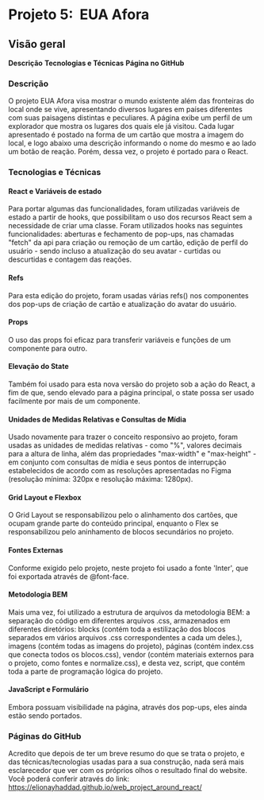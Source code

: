 # Projeto 5:  EUA Afora

## Visão geral

**Descrição**
**Tecnologias e Técnicas**
**Página no GitHub**

### Descrição

O projeto EUA Afora visa mostrar o mundo existente além das fronteiras do local onde se vive, apresentando diversos lugares em países diferentes com suas paisagens distintas e peculiares. A página exibe um perfil de um explorador que mostra os lugares dos quais ele já visitou. Cada lugar apresentado é postado na forma de um cartão que mostra a imagem do local, e logo abaixo uma descrição informando o nome do mesmo e ao lado um botão de reação. Porém, dessa vez, o projeto é portado para o React.

### Tecnologias e Técnicas

#### React e Variáveis de estado

Para portar algumas das funcionalidades, foram utilizadas variáveis de estado a partir de hooks, que possibilitam o uso dos recursos React sem a necessidade de criar uma classe. Foram utilizados hooks nas seguintes funcionalidades: aberturas e fechamento de pop-ups, nas chamadas "fetch" da api para criação ou remoção de um cartão, edição de perfil do usuário - sendo incluso a atualização do seu avatar - curtidas ou descurtidas e contagem das reações.

#### Refs

Para esta edição do projeto, foram usadas várias refs() nos componentes dos pop-ups de criação de cartão e atualização do avatar do usuário.

#### Props

O uso das props foi eficaz para transferir variáveis e funções de um componente para outro.

#### Elevação do State

Também foi usado para esta nova versão do projeto sob a ação do React, a fim de que, sendo elevado para a página principal, o state possa ser usado facilmente por mais de um componente.

#### Unidades de Medidas Relativas e Consultas de Mídia

Usado novamente para trazer o conceito responsivo ao projeto, foram usadas as unidades de medidas relativas - como "%", valores decimais para a altura de linha, além das propriedades "max-width" e "max-height" - em conjunto com consultas de mídia e seus pontos de interrupção estabelecidos de acordo com as resoluções apresentadas no Figma (resolução mínima: 320px e resolução máxima: 1280px).

#### Grid Layout e Flexbox

O Grid Layout se responsabilizou pelo o alinhamento dos cartões, que ocupam grande parte do conteúdo principal, enquanto o Flex se responsabilizou pelo aninhamento de blocos secundários no projeto.

#### Fontes Externas

Conforme exigido pelo projeto, neste projeto foi usado a fonte 'Inter', que foi exportada através de @font-face.

#### Metodologia BEM

Mais uma vez, foi utilizado a estrutura de arquivos da metodologia BEM: a separação do código em diferentes arquivos .css, armazenados em diferentes diretórios: blocks (contém toda a estilização dos blocos separados em vários arquivos .css correspondentes a cada um deles.), imagens (contém todas as imagens do projeto), páginas (contém index.css que conecta todos os blocos.css), vendor (contém materiais externos para o projeto, como fontes e normalize.css), e desta vez, script, que contém toda a parte de programação lógica do projeto.

#### JavaScript e Formulário

Embora possuam visibilidade na página, através dos pop-ups, eles ainda estão sendo portados.

### Páginas do GitHub

Acredito que depois de ter um breve resumo do que se trata o projeto, e das técnicas/tecnologias usadas para a sua construção, nada será mais esclarecedor que ver com os próprios olhos o resultado final do website. Você poderá conferir através do link:
https://elionayhaddad.github.io/web_project_around_react/
